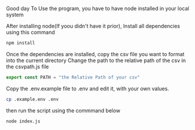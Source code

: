 Good day
To Use the program, you have to have node installed in your local system

After installing node(If yoou didn't have it prior), Install all dependencies using this command

```bash
npm install
```

Once the dependencies are installed, copy the csv file you want to format into the current directory
Change the path to the relative path of the csv in the csvpath.js file

```js
export const PATH = "the Relative Path of your csv"
```

Copy the .env.example file to .env and edit it, with your own values.

```bash
cp .example.env .env
```

then run the script using the commmand below
```bash
node index.js
```